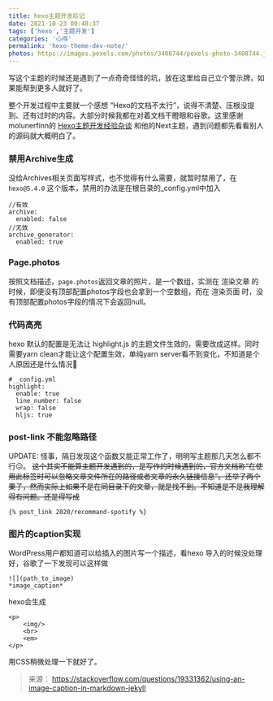 ```yaml
---
title: hexo主题开发后记
date: 2021-10-23 00:48:37
tags: ['hexo','主题开发']
categories: '心得'
permalink: 'hexo-theme-dev-note/'
photos: https://images.pexels.com/photos/3408744/pexels-photo-3408744.jpeg?auto=compress&cs=tinysrgb&w=1260&h=750&dpr=2
---
```

写这个主题的时候还是遇到了一点奇奇怪怪的坑，放在这里给自己立个警示牌，如果能帮到更多人就好了。
<!-- more -->

整个开发过程中主要就一个感想 “Hexo的文档不太行”，说得不清楚、压根没提到、还有过时的内容。大部分时候我都在对着文档干瞪眼和谷歌。这里感谢 molunerfinn的 [Hexo主题开发经验杂谈](https://molunerfinn.com/make-a-hexo-theme/#%E9%A1%B5%E9%9D%A2) 和他的Next主题，遇到问题都先看看别人的源码就大概明白了。

### 禁用Archive生成
没给Archives相关页面写样式，也不觉得有什么需要，就暂时禁用了，在 `hexo@5.4.0` 这个版本，禁用的办法是在根目录的_config.yml中加入
```
//有效
archive:
  enabled: false
//无效
archive_generator:
  enabled: true
```

### Page.photos 
按照文档描述，`page.photos`返回文章的照片，是一个数组，实测在 渲染文章 的时候，即便没有顶部配置photos字段也会拿到一个空数组，而在 渲染页面 时，没有顶部配置photos字段的情况下会返回null。

### 代码高亮
hexo 默认的配置是无法让 highlight.js 的主题文件生效的，需要改成这样。同时需要yarn clean才能让这个配置生效，单纯yarn server看不到变化，不知道是个人原因还是什么情况🤨
```
# _config.yml
highlight:
  enable: true
  line_number: false
  wrap: false
  hljs: true
```

### post-link 不能忽略路径
UPDATE:
怪事，隔日发现这个函数又能正常工作了，明明写主题那几天怎么都不行😑。
~~这个其实不能算主题开发遇到的，是写作的时候遇到的，官方文档称“在使用此标签时可以忽略文章文件所在的路径或者文章的永久链接信息”。还举了两个栗子，然而实际上如果不是在同目录下的文章，就是找不到。不知道是不是我理解得有问题。还是得写成~~ 
```
{% post_link 2020/recommand-spotify %}
```

### 图片的caption实现
WordPress用户都知道可以给插入的图片写一个描述，看hexo 导入的时候没处理好，谷歌了一下发现可以这样做
```
![](path_to_image)
*image_caption*
```
hexo会生成
```
<p>
    <img/>
    <br>
    <em>
</p>    
```
用CSS稍微处理一下就好了。

> 来源： https://stackoverflow.com/questions/19331362/using-an-image-caption-in-markdown-jekyll